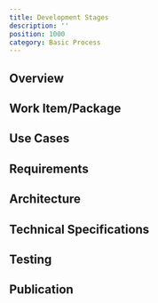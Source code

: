 ```yaml
---
title: Development Stages
description: ''
position: 1000
category: Basic Process
---
```


## Overview
## Work Item/Package
## Use Cases
## Requirements
## Architecture
## Technical Specifications
## Testing
## Publication